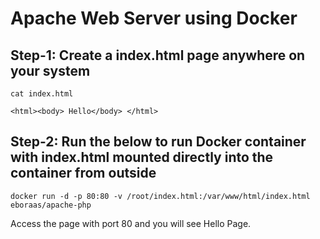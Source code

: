 <h1> Apache Web Server using Docker</h1>

<h2>Step-1: Create a index.html page anywhere on your system</h2>

```
cat index.html

<html><body> Hello</body> </html>
```

<h2>Step-2: Run the below to run Docker container with index.html mounted directly into the container from outside</h2>

```
docker run -d -p 80:80 -v /root/index.html:/var/www/html/index.html eboraas/apache-php

```

Access the page with port 80 and you will see Hello Page.
